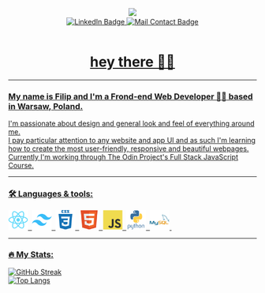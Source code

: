 <div id="header" align="center">
  <img src="https://media4.giphy.com/media/jdPMeyv9rn0hZHh8n9/giphy.gif?cid=ecf05e478cqqcqpochmbywekz0fo8b26ipx6tjfhm0nx3po4&ep=v1_gifs_related&rid=giphy.gif&ct=s" width="100"/>
  <div id="badges">
    <a href="https://www.linkedin.com/in/filip-smoczkiewicz-a195a5288/">
      <img src="https://img.shields.io/badge/LinkedIn-blue?logo=linkedin&logoColor=white&style=for-the-badge" alt="LinkedIn Badge"/> 
    </a>
    <a href="mailto:fsmoczkiewicz@icloud.com"/>
      <img src="https://img.shields.io/badge/Email-787878?style=for-the-badge&logo=iCloud&logoColor=white" alt="Mail Contact Badge"/>
    <!-- <a href="portfolio-placerholder"> 
      <img src="empty" alt="Portfolio Badge"/> 
    </a> -->
  </div>
  <div id="profile-visits-counter"> 
    <img src="https://komarev.com/ghpvc/?username=filipsmoczkiewicz&style=flat-square&color=blue" alt=""/>
  </div>
  <h1>hey there 👋🏼</h1>
</div>

---

### My name is Filip and I'm a Frond-end Web Developer 👨‍💻 based in Warsaw, Poland.

I'm passionate about design and general look and feel of everything around me.  
I pay particular attention to any website and app UI and as such I'm learning  
how to create the most user-friendly, responsive and beautiful webpages. 
Currently I'm working through The Odin Project's Full Stack JavaScript Course. 

---

### 🛠️ Languages & tools: 
<div>
  <img src="https://github.com/devicons/devicon/blob/master/icons/react/react-original.svg" title="React"  alt="React" width="40" height="40"/>&nbsp;
  <img src="https://raw.githubusercontent.com/devicons/devicon/6910f0503efdd315c8f9b858234310c06e04d9c0/icons/tailwindcss/tailwindcss-original.svg" title="Tailwind"  alt="TailWind" width="40" height="40"/>&nbsp;
  <img src="https://github.com/devicons/devicon/blob/master/icons/css3/css3-plain-wordmark.svg"  title="CSS3" alt="CSS" width="40" height="40"/>&nbsp;
  <img src="https://github.com/devicons/devicon/blob/master/icons/html5/html5-original.svg" title="HTML5" alt="HTML" width="40" height="40"/>&nbsp;
  <img src="https://github.com/devicons/devicon/blob/master/icons/javascript/javascript-original.svg" title="JavaScript" alt="JavaScript" width="40" height="40"/>&nbsp;
  <img src="https://github.com/devicons/devicon/blob/master/icons/python/python-original-wordmark.svg" title="Python" alt="Python" width="40" height="40"/>&nbsp;
  <img src="https://github.com/devicons/devicon/blob/master/icons/mysql/mysql-original-wordmark.svg" title="MySQL"  alt="MySQL" width="40" height="40"/>&nbsp;
</div>

--- 

### 🔥 My Stats: 
[![GitHub Streak](http://github-readme-streak-stats.herokuapp.com?user=filipsmoczkiewicz&theme=dark&background=000000)](https://git.io/streak-stats)  
[![Top Langs](https://github-readme-stats.vercel.app/api/top-langs/?username=filipsmoczkiewicz&theme=dark&background=000000)](https://github.com/anuraghazra/github-readme-stats)

<!--
**filipsmoczkiewicz/filipsmoczkiewicz** is a ✨ _special_ ✨ repository because its `README.md` (this file) appears on your GitHub profile.

Here are some ideas to get you started:

- 🔭 I’m currently working on ...
- 🌱 I’m currently learning ...
- 👯 I’m looking to collaborate on ...
- 🤔 I’m looking for help with ...
- 💬 Ask me about ...
- 📫 How to reach me: ...
- 😄 Pronouns: ...
- ⚡ Fun fact: ...
-->
